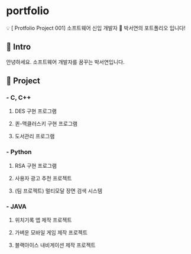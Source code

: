 # portfolio
💡 [ Protfolio Project 001] 소프트웨어 신입 개발자 🌱 박서연의 포트폴리오 입니다!


## 📌 Intro
안녕하세요. 소프트웨어 개발자를 꿈꾸는 박서연입니다.


## 📌 Project
### - C, C++ 
1. DES 구현 프로그램
   
2. 퀸-맥클러스키 구현 프로그램

3. 도서관리 프로그램

### - Python
1. RSA 구현 프로그램

2. 사용자 광고 추천 프로젝트

3. (팀 프로젝트) 멀티모달 장면 검색 시스템 

### - JAVA 
1. 위치기록 앱 제작 프로젝트

2. 가벼운 모바일 게임 제작 프로젝트

3. 블랙아이스 내비게이션 제작 프로젝트
